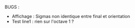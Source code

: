 BUGS :

- Affichage : Sigmas non identique entre final et orientation
- Test line1 : rien sur l'octave 1 ?
